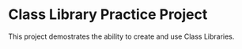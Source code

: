 # Class Library Practice Project

This project demostrates the ability to create and use Class Libraries.